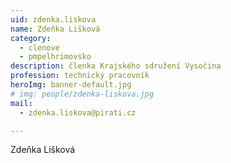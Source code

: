 ```yaml
---
uid: zdenka.liskova
name: Zdeňka Lišková
category:
  - clenove
  - pmpelhrimovsko
description: členka Krajského sdružení Vysočina
profession: technický pracovník
heroImg: banner-default.jpg
# img: people/zdenka-liskova.jpg
mail:
  - zdenka.liskova@pirati.cz

---
```


Zdeňka Lišková

